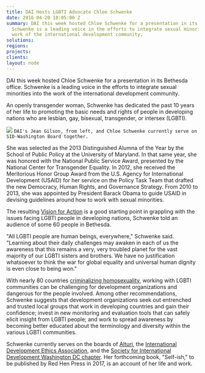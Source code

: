 ```yaml
---
title: DAI Hosts LGBTI Advocate Chloe Schwenke
date: 2016-04-20 18:05:00 Z
summary: DAI this week hosted Chloe Schwenke for a presentation in its Bethesda office.
  Schwenke is a leading voice in the efforts to integrate sexual minorities into the
  work of the international development community.
solutions: 
regions: 
projects: 
clients: 
layout: node
---
```


DAI this week hosted Chloe Schwenke for a presentation in its Bethesda office. Schwenke is a leading voice in the efforts to integrate sexual minorities into the work of the international development community.

An openly transgender woman, Schwenke has dedicated the past 10 years of her life to promoting the basic needs and rights of people in developing nations who are lesbian, gay, bisexual, transgender, or intersex (LGBTI).

![][1]
`DAI's Jean Gilson, from left, and Chloe Schwenke currently serve on SID-Washington Board together.`

She was selected as the 2013 Distinguished Alumna of the Year by the School of Public Policy at the University of Maryland. In that same year, she was honored with the National Public Service Award, presented by the National Center for Transgender Equality. In 2012, she received the Meritorious Honor Group Award from the U.S. Agency for International Development (USAID) for her service on the Policy Task Team that drafted the new Democracy, Human Rights, and Governance Strategy. From 2010 to 2013, she was appointed by President Barack Obama to guide USAID in devising guidelines around how to work with sexual minorities.

The resulting [Vision for Action][2] is a good starting point in grappling with the issues facing LGBTI people in developing nations, Schwenke told an audience of some 60 people in Bethesda.

"All LGBTI people are human beings, everywhere," Schwenke said. "Learning about their daily challenges may awaken in each of us the awareness that this remains a very, very troubled planet for the vast majority of our LGBTI sisters and brothers. We have no justification whatsoever to think the war for global equality and universal human dignity is even close to being won."

With nearly 80 countries [criminalizing homosexuality][3], working with LGBTI communities can be challenging for development organizations and dangerous for the people involved. Among other recommendations, Schwenke suggests that development organizations seek out entrenched and trusted local groups that work in developing countries and gain their confidence; invest in new monitoring and evaluation tools that can safely elicit insight from LGBTI people; and work to spread awareness by becoming better educated about the terminology and diversity within the various LGBTI communities.

Schwenke currently serves on the boards of [Alturi][4], the [International Development Ethics Association][5], and the [Society for International Development Washington DC chapter][6]. Her forthcoming book, "Self-ish," to be published by Red Hen Press in 2017, is an account of her life and work.

[1]: https://assetify-dai.com/news/JeanAndChloe_0.jpg
[2]: https://www.usaid.gov/sites/default/files/documents/1874/LGBT%20Vision.pdf
[3]: https://en.wikipedia.org/wiki/LGBT_rights_by_country_or_territory
[4]: http://www.alturi.org/
[5]: http://developmentethics.org/
[6]: http://www.sidw.org/
